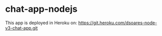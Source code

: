 # chat-app-nodejs

This app is deployed in Heroku on:
https://git.heroku.com/dsoares-node-v3-chat-app.git
